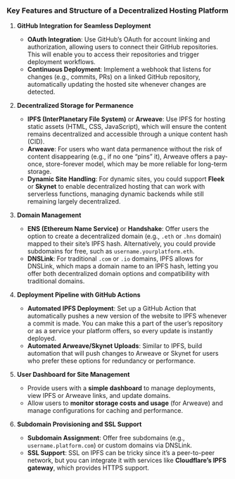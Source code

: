 
### Key Features and Structure of a Decentralized Hosting Platform

1. **GitHub Integration for Seamless Deployment**
   - **OAuth Integration**: Use GitHub’s OAuth for account linking and authorization, allowing users to connect their GitHub repositories. This will enable you to access their repositories and trigger deployment workflows.
   - **Continuous Deployment**: Implement a webhook that listens for changes (e.g., commits, PRs) on a linked GitHub repository, automatically updating the hosted site whenever changes are detected.

2. **Decentralized Storage for Permanence**
   - **IPFS (InterPlanetary File System)** or **Arweave**: Use IPFS for hosting static assets (HTML, CSS, JavaScript), which will ensure the content remains decentralized and accessible through a unique content hash (CID).
   - **Arweave**: For users who want data permanence without the risk of content disappearing (e.g., if no one “pins” it), Arweave offers a pay-once, store-forever model, which may be more reliable for long-term storage.
   - **Dynamic Site Handling**: For dynamic sites, you could support **Fleek** or **Skynet** to enable decentralized hosting that can work with serverless functions, managing dynamic backends while still remaining largely decentralized.

3. **Domain Management**
   - **ENS (Ethereum Name Service)** or **Handshake**: Offer users the option to create a decentralized domain (e.g., `.eth` or `.hns` domain) mapped to their site’s IPFS hash. Alternatively, you could provide subdomains for free, such as `username.yourplatform.eth`.
   - **DNSLink**: For traditional `.com` or `.io` domains, IPFS allows for DNSLink, which maps a domain name to an IPFS hash, letting you offer both decentralized domain options and compatibility with traditional domains.

4. **Deployment Pipeline with GitHub Actions**
   - **Automated IPFS Deployment**: Set up a GitHub Action that automatically pushes a new version of the website to IPFS whenever a commit is made. You can make this a part of the user’s repository or as a service your platform offers, so every update is instantly deployed.
   - **Automated Arweave/Skynet Uploads**: Similar to IPFS, build automation that will push changes to Arweave or Skynet for users who prefer these options for redundancy or performance.

5. **User Dashboard for Site Management**
   - Provide users with a **simple dashboard** to manage deployments, view IPFS or Arweave links, and update domains.
   - Allow users to **monitor storage costs and usage** (for Arweave) and manage configurations for caching and performance.

6. **Subdomain Provisioning and SSL Support**
   - **Subdomain Assignment**: Offer free subdomains (e.g., `username.platform.com`) or custom domains via DNSLink.
   - **SSL Support**: SSL on IPFS can be tricky since it’s a peer-to-peer network, but you can integrate it with services like **Cloudflare’s IPFS gateway**, which provides HTTPS support.

